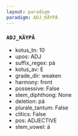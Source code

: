 ```yaml
---
layout: paradigm
paradigm: ADJ_KÄYPÄ
---
```

### ` ADJ_KÄYPÄ `


* kotus_tn: 10
* upos: ADJ
* suffix_regex: pä
* kotus_av: E
* grade_dir: weaken
* harmony: front
* possessive: False
* stem_diphthong: None
* deletion: pä
* plurale_tantum: False
* clitics: False
* pos: ADJECTIVE
* stem_vowel: ä
